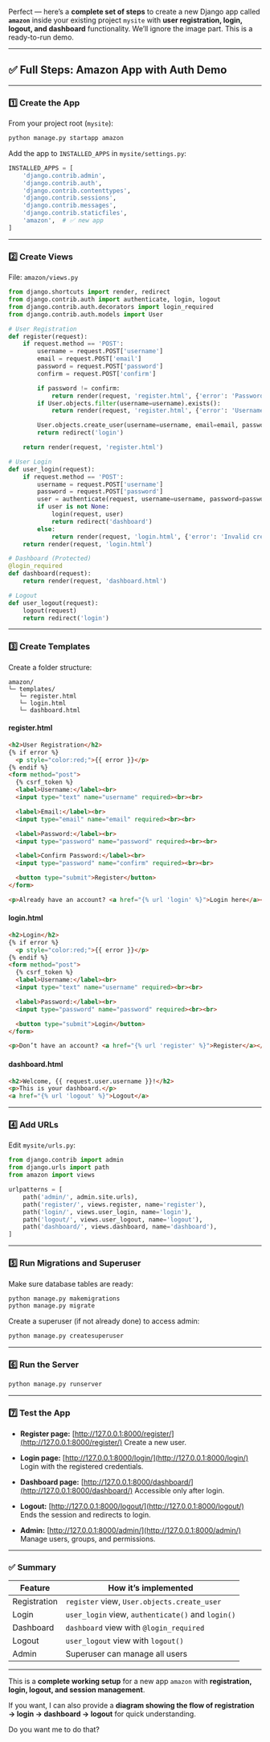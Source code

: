Perfect — here’s a **complete set of steps** to create a new Django app called **`amazon`** inside your existing project `mysite` with **user registration, login, logout, and dashboard** functionality. We’ll ignore the image part. This is a ready-to-run demo.

---

## ✅ Full Steps: Amazon App with Auth Demo

---

### **1️⃣ Create the App**

From your project root (`mysite`):

```bash
python manage.py startapp amazon
```

Add the app to `INSTALLED_APPS` in `mysite/settings.py`:

```python
INSTALLED_APPS = [
    'django.contrib.admin',
    'django.contrib.auth',
    'django.contrib.contenttypes',
    'django.contrib.sessions',
    'django.contrib.messages',
    'django.contrib.staticfiles',
    'amazon',  # ✅ new app
]
```

---

### **2️⃣ Create Views**

File: `amazon/views.py`

```python
from django.shortcuts import render, redirect
from django.contrib.auth import authenticate, login, logout
from django.contrib.auth.decorators import login_required
from django.contrib.auth.models import User

# User Registration
def register(request):
    if request.method == 'POST':
        username = request.POST['username']
        email = request.POST['email']
        password = request.POST['password']
        confirm = request.POST['confirm']

        if password != confirm:
            return render(request, 'register.html', {'error': 'Passwords do not match'})
        if User.objects.filter(username=username).exists():
            return render(request, 'register.html', {'error': 'Username already exists'})

        User.objects.create_user(username=username, email=email, password=password)
        return redirect('login')

    return render(request, 'register.html')

# User Login
def user_login(request):
    if request.method == 'POST':
        username = request.POST['username']
        password = request.POST['password']
        user = authenticate(request, username=username, password=password)
        if user is not None:
            login(request, user)
            return redirect('dashboard')
        else:
            return render(request, 'login.html', {'error': 'Invalid credentials'})
    return render(request, 'login.html')

# Dashboard (Protected)
@login_required
def dashboard(request):
    return render(request, 'dashboard.html')

# Logout
def user_logout(request):
    logout(request)
    return redirect('login')
```

---

### **3️⃣ Create Templates**

Create a folder structure:

```
amazon/
└─ templates/
   └─ register.html
   └─ login.html
   └─ dashboard.html
```

#### **register.html**

```html
<h2>User Registration</h2>
{% if error %}
  <p style="color:red;">{{ error }}</p>
{% endif %}
<form method="post">
  {% csrf_token %}
  <label>Username:</label><br>
  <input type="text" name="username" required><br><br>

  <label>Email:</label><br>
  <input type="email" name="email" required><br><br>

  <label>Password:</label><br>
  <input type="password" name="password" required><br><br>

  <label>Confirm Password:</label><br>
  <input type="password" name="confirm" required><br><br>

  <button type="submit">Register</button>
</form>

<p>Already have an account? <a href="{% url 'login' %}">Login here</a></p>
```

#### **login.html**

```html
<h2>Login</h2>
{% if error %}
  <p style="color:red;">{{ error }}</p>
{% endif %}
<form method="post">
  {% csrf_token %}
  <label>Username:</label><br>
  <input type="text" name="username" required><br><br>

  <label>Password:</label><br>
  <input type="password" name="password" required><br><br>

  <button type="submit">Login</button>
</form>

<p>Don’t have an account? <a href="{% url 'register' %}">Register</a></p>
```

#### **dashboard.html**

```html
<h2>Welcome, {{ request.user.username }}!</h2>
<p>This is your dashboard.</p>
<a href="{% url 'logout' %}">Logout</a>
```

---

### **4️⃣ Add URLs**

Edit `mysite/urls.py`:

```python
from django.contrib import admin
from django.urls import path
from amazon import views

urlpatterns = [
    path('admin/', admin.site.urls),
    path('register/', views.register, name='register'),
    path('login/', views.user_login, name='login'),
    path('logout/', views.user_logout, name='logout'),
    path('dashboard/', views.dashboard, name='dashboard'),
]
```

---

### **5️⃣ Run Migrations and Superuser**

Make sure database tables are ready:

```bash
python manage.py makemigrations
python manage.py migrate
```

Create a superuser (if not already done) to access admin:

```bash
python manage.py createsuperuser
```

---

### **6️⃣ Run the Server**

```bash
python manage.py runserver
```

---

### **7️⃣ Test the App**

* **Register page:** [http://127.0.0.1:8000/register/](http://127.0.0.1:8000/register/)
  Create a new user.

* **Login page:** [http://127.0.0.1:8000/login/](http://127.0.0.1:8000/login/)
  Login with the registered credentials.

* **Dashboard page:** [http://127.0.0.1:8000/dashboard/](http://127.0.0.1:8000/dashboard/)
  Accessible only after login.

* **Logout:** [http://127.0.0.1:8000/logout/](http://127.0.0.1:8000/logout/)
  Ends the session and redirects to login.

* **Admin:** [http://127.0.0.1:8000/admin/](http://127.0.0.1:8000/admin/)
  Manage users, groups, and permissions.

---

### ✅ Summary

| Feature      | How it’s implemented                              |
| ------------ | ------------------------------------------------- |
| Registration | `register` view, `User.objects.create_user`       |
| Login        | `user_login` view, `authenticate()` and `login()` |
| Dashboard    | `dashboard` view with `@login_required`           |
| Logout       | `user_logout` view with `logout()`                |
| Admin        | Superuser can manage all users                    |

---

This is a **complete working setup** for a new app `amazon` with **registration, login, logout, and session management**.

If you want, I can also provide a **diagram showing the flow of registration → login → dashboard → logout** for quick understanding.

Do you want me to do that?
